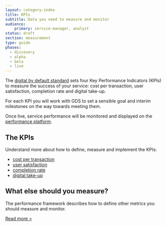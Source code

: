```yaml
---
layout: category-index
title: KPIs
subtitle: Data you need to measure and monitor
audience:
    primary: service-manager, analyst
status: draft
section: measurement
type: guide
phases:
  - discovery
  - alpha
  - beta
  - live
---
```


The [digital by default standard](/digital-by-default) sets four Key Performance Indicators (KPIs) to measure the success of your service: cost per transaction, user satisfaction, completion rate and digital take-up.

For each KPI you will work with GDS to set a sensible goal and interim milestones on the way towards meeting them.

Once live, service performance will be monitored and displayed on the [performance platform](https://www.gov.uk/performance).

## The KPIs
Understand more about how to define, measure and implement the KPIs:

* [cost per transaction](/measurement/costpertransaction.html)
* [user satisfaction](/measurement/usersatisfaction.html)
* [completion rate](/measurement/completionrate.html)
* [digital take-up](/measurement/digital-takeup.html)

## What else should you measure?
The performance framework describes how to define other metrics you should measure and monitor.

[Read more >](/measurement/performanceframework.html)
